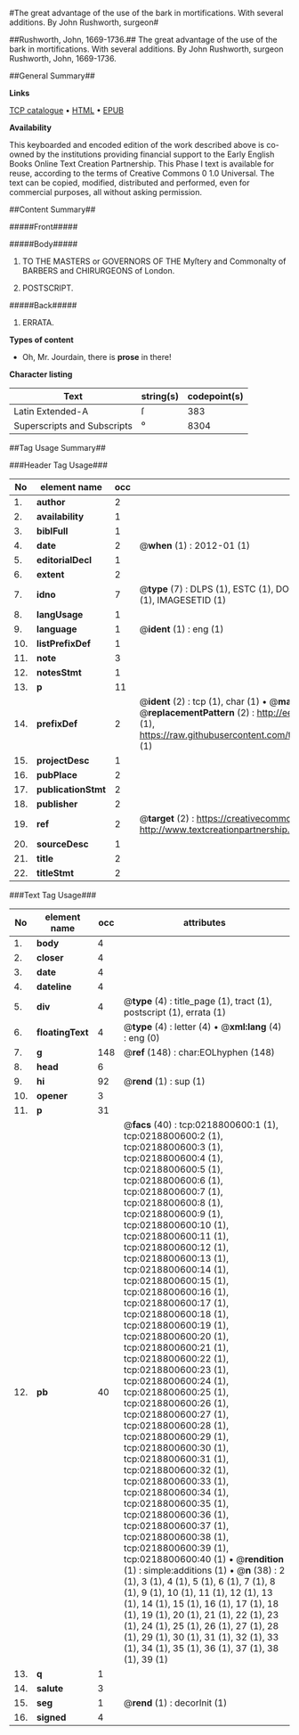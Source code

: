 #The great advantage of the use of the bark in mortifications. With several additions. By John Rushworth, surgeon#

##Rushworth, John, 1669-1736.##
The great advantage of the use of the bark in mortifications. With several additions. By John Rushworth, surgeon
Rushworth, John, 1669-1736.

##General Summary##

**Links**

[TCP catalogue](http://www.ota.ox.ac.uk/tcp/)  • 
[HTML](http://tei.it.ox.ac.uk/tcp/Texts-HTML/free/004/004856195.html)  • 
[EPUB](http://tei.it.ox.ac.uk/tcp/Texts-EPUB/free/004/004856195.epub)

**Availability**

This keyboarded and encoded edition of the
	       work described above is co-owned by the institutions
	       providing financial support to the Early English Books
	       Online Text Creation Partnership. This Phase I text is
	       available for reuse, according to the terms of Creative
	       Commons 0 1.0 Universal. The text can be copied,
	       modified, distributed and performed, even for
	       commercial purposes, all without asking permission.


##Content Summary##

#####Front#####

#####Body#####

1. TO THE MASTERS or GOVERNORS OF THE Myſtery and Commonalty of BARBERS and CHIRURGEONS of London.

1. POSTSCRIPT.

#####Back#####

1. ERRATA.

**Types of content**

  * Oh, Mr. Jourdain, there is **prose** in there!

**Character listing**


|Text|string(s)|codepoint(s)|
|---|---|---|
|Latin Extended-A|ſ|383|
|Superscripts             and Subscripts|⁰|8304|

##Tag Usage Summary##

###Header Tag Usage###

|No|element name|occ|attributes|
|---|---|---|---|
|1.|__author__|2||
|2.|__availability__|1||
|3.|__biblFull__|1||
|4.|__date__|2| @__when__ (1) : 2012-01 (1)|
|5.|__editorialDecl__|1||
|6.|__extent__|2||
|7.|__idno__|7| @__type__ (7) : DLPS (1), ESTC (1), DOCNO (1), TCP (1), GALEDOCNO (1), CONTENTSET (1), IMAGESETID (1)|
|8.|__langUsage__|1||
|9.|__language__|1| @__ident__ (1) : eng (1)|
|10.|__listPrefixDef__|1||
|11.|__note__|3||
|12.|__notesStmt__|1||
|13.|__p__|11||
|14.|__prefixDef__|2| @__ident__ (2) : tcp (1), char (1)  •  @__matchPattern__ (2) : ([0-9\-]+):([0-9IVX]+) (1), (.+) (1)  •  @__replacementPattern__ (2) : http://eebo.chadwyck.com/downloadtiff?vid=$1&page=$2 (1), https://raw.githubusercontent.com/textcreationpartnership/Texts/master/tcpchars.xml#$1 (1)|
|15.|__projectDesc__|1||
|16.|__pubPlace__|2||
|17.|__publicationStmt__|2||
|18.|__publisher__|2||
|19.|__ref__|2| @__target__ (2) : https://creativecommons.org/publicdomain/zero/1.0/ (1), http://www.textcreationpartnership.org/docs/. (1)|
|20.|__sourceDesc__|1||
|21.|__title__|2||
|22.|__titleStmt__|2||


###Text Tag Usage###

|No|element name|occ|attributes|
|---|---|---|---|
|1.|__body__|4||
|2.|__closer__|4||
|3.|__date__|4||
|4.|__dateline__|4||
|5.|__div__|4| @__type__ (4) : title_page (1), tract (1), postscript (1), errata (1)|
|6.|__floatingText__|4| @__type__ (4) : letter (4)  •  @__xml:lang__ (4) : eng (0)|
|7.|__g__|148| @__ref__ (148) : char:EOLhyphen (148)|
|8.|__head__|6||
|9.|__hi__|92| @__rend__ (1) : sup (1)|
|10.|__opener__|3||
|11.|__p__|31||
|12.|__pb__|40| @__facs__ (40) : tcp:0218800600:1 (1), tcp:0218800600:2 (1), tcp:0218800600:3 (1), tcp:0218800600:4 (1), tcp:0218800600:5 (1), tcp:0218800600:6 (1), tcp:0218800600:7 (1), tcp:0218800600:8 (1), tcp:0218800600:9 (1), tcp:0218800600:10 (1), tcp:0218800600:11 (1), tcp:0218800600:12 (1), tcp:0218800600:13 (1), tcp:0218800600:14 (1), tcp:0218800600:15 (1), tcp:0218800600:16 (1), tcp:0218800600:17 (1), tcp:0218800600:18 (1), tcp:0218800600:19 (1), tcp:0218800600:20 (1), tcp:0218800600:21 (1), tcp:0218800600:22 (1), tcp:0218800600:23 (1), tcp:0218800600:24 (1), tcp:0218800600:25 (1), tcp:0218800600:26 (1), tcp:0218800600:27 (1), tcp:0218800600:28 (1), tcp:0218800600:29 (1), tcp:0218800600:30 (1), tcp:0218800600:31 (1), tcp:0218800600:32 (1), tcp:0218800600:33 (1), tcp:0218800600:34 (1), tcp:0218800600:35 (1), tcp:0218800600:36 (1), tcp:0218800600:37 (1), tcp:0218800600:38 (1), tcp:0218800600:39 (1), tcp:0218800600:40 (1)  •  @__rendition__ (1) : simple:additions (1)  •  @__n__ (38) : 2 (1), 3 (1), 4 (1), 5 (1), 6 (1), 7 (1), 8 (1), 9 (1), 10 (1), 11 (1), 12 (1), 13 (1), 14 (1), 15 (1), 16 (1), 17 (1), 18 (1), 19 (1), 20 (1), 21 (1), 22 (1), 23 (1), 24 (1), 25 (1), 26 (1), 27 (1), 28 (1), 29 (1), 30 (1), 31 (1), 32 (1), 33 (1), 34 (1), 35 (1), 36 (1), 37 (1), 38 (1), 39 (1)|
|13.|__q__|1||
|14.|__salute__|3||
|15.|__seg__|1| @__rend__ (1) : decorInit (1)|
|16.|__signed__|4||
